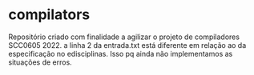   # compilators
Repositório criado com finalidade a agilizar o projeto de compiladores SCC0605 2022.
a linha 2 da entrada.txt está diferente em relação ao da especificação no edisciplinas. Isso pq ainda não implementamos as situações de erros.

